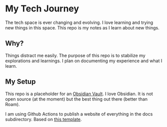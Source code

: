 # My Tech Journey

The tech space is ever changing and evolving. I love learning and trying new things in this space. This repo is my notes as I learn about new things.

  

## Why?

Things distract me easily. The purpose of this repo is to stabilize my explorations and learnings. I plan on documenting my experience and what I learn.

  

## My Setup

This repo is a placeholder for an [Obsidian Vault](https://obsidian.md). I love Obsidian. It is not open source (at the moment) but the best thing out there (better than Roam).

I am using Github Actions to publish a website of everything in the docs subdirectory.  Based on [this template](https://github.com/jobindj/obsidian-publish-mkdocs).